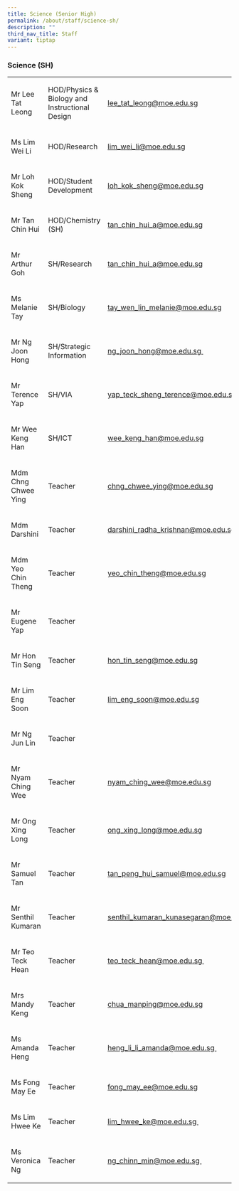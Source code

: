 ```yaml
---
title: Science (Senior High)
permalink: /about/staff/science-sh/
description: ""
third_nav_title: Staff
variant: tiptap
---
```

<h3>Science (SH)</h3><table><tbody><tr><td rowspan="1" colspan="1"><p>Mr Lee Tat Leong</p></td><td rowspan="1" colspan="1"><p>HOD/Physics &amp; Biology and Instructional Design</p></td><td rowspan="1" colspan="1"><p><a href="mailto:lee_tat_leong@moe.edu.sg" rel="noopener noreferrer nofollow" target="_blank">lee_tat_leong@moe.edu.sg</a></p></td></tr><tr><td rowspan="1" colspan="1"><p>Ms Lim Wei Li</p></td><td rowspan="1" colspan="1"><p>HOD/Research</p></td><td rowspan="1" colspan="1"><p><a href="mailto:lim_wei_li@moe.edu.sg" rel="noopener noreferrer nofollow" target="_blank">lim_wei_li@moe.edu.sg</a></p></td></tr><tr><td rowspan="1" colspan="1"><p>Mr Loh Kok Sheng</p></td><td rowspan="1" colspan="1"><p>HOD/Student Development</p></td><td rowspan="1" colspan="1"><p><a href="mailto:loh_kok_sheng@moe.edu.sg" rel="noopener noreferrer nofollow" target="_blank">loh_kok_sheng@moe.edu.sg</a></p></td></tr><tr><td rowspan="1" colspan="1"><p>Mr Tan Chin Hui</p></td><td rowspan="1" colspan="1"><p>HOD/Chemistry (SH)</p></td><td rowspan="1" colspan="1"><p><a href="mailto:tan_chin_hui_a@moe.edu.sg" rel="noopener noreferrer nofollow" target="_blank">tan_chin_hui_a@moe.edu.sg</a></p></td></tr><tr><td rowspan="1" colspan="1"><p>Mr Arthur Goh</p></td><td rowspan="1" colspan="1"><p>SH/Research</p></td><td rowspan="1" colspan="1"><p><a href="mailto:tan_chin_hui_a@moe.edu.sg" rel="noopener noreferrer nofollow" target="_blank">tan_chin_hui_a@moe.edu.sg</a></p></td></tr><tr><td rowspan="1" colspan="1"><p>Ms Melanie Tay</p></td><td rowspan="1" colspan="1"><p>SH/Biology</p></td><td rowspan="1" colspan="1"><p><a href="mailto:tay_wen_lin_melanie@moe.edu.sg" rel="noopener noreferrer nofollow" target="_blank">tay_wen_lin_melanie@moe.edu.sg</a></p></td></tr><tr><td rowspan="1" colspan="1"><p>Mr Ng Joon Hong</p></td><td rowspan="1" colspan="1"><p>SH/Strategic Information</p></td><td rowspan="1" colspan="1"><p><a href="mailto:ng_joon_hong@moe.edu.sg" rel="noopener noreferrer nofollow" target="_blank">ng_joon_hong@moe.edu.sg&nbsp;</a></p></td></tr><tr><td rowspan="1" colspan="1"><p>Mr Terence Yap</p></td><td rowspan="1" colspan="1"><p>SH/VIA</p></td><td rowspan="1" colspan="1"><p><a href="mailto:yap_teck_sheng_terence@moe.edu.sg" rel="noopener noreferrer nofollow" target="_blank">yap_teck_sheng_terence@moe.edu.sg&nbsp;</a></p></td></tr><tr><td rowspan="1" colspan="1"><p>Mr Wee Keng Han</p></td><td rowspan="1" colspan="1"><p>SH/ICT</p></td><td rowspan="1" colspan="1"><p><a href="mailto:wee_keng_han@moe.edu.sg" rel="noopener noreferrer nofollow" target="_blank">wee_keng_han@moe.edu.sg</a></p></td></tr><tr><td rowspan="1" colspan="1"><p>Mdm Chng Chwee Ying</p></td><td rowspan="1" colspan="1"><p>Teacher</p></td><td rowspan="1" colspan="1"><p><a href="mailto:chng_chwee_ying@moe.edu.sg" rel="noopener noreferrer nofollow" target="_blank">chng_chwee_ying@moe.edu.sg</a></p></td></tr><tr><td rowspan="1" colspan="1"><p>Mdm Darshini</p></td><td rowspan="1" colspan="1"><p>Teacher</p></td><td rowspan="1" colspan="1"><p><a href="mailto:darshini_radha_krishnan@moe.edu.sg" rel="noopener noreferrer nofollow" target="_blank">darshini_radha_krishnan@moe.edu.sg</a></p></td></tr><tr><td rowspan="1" colspan="1"><p>Mdm Yeo Chin Theng</p></td><td rowspan="1" colspan="1"><p>Teacher</p></td><td rowspan="1" colspan="1"><p><a href="mailto:yeo_chin_theng@moe.edu.sg" rel="noopener noreferrer nofollow" target="_blank">yeo_chin_theng@moe.edu.sg</a></p></td></tr><tr><td rowspan="1" colspan="1"><p>Mr Eugene Yap</p></td><td rowspan="1" colspan="1"><p>Teacher</p></td><td rowspan="1" colspan="1"><p></p></td></tr><tr><td rowspan="1" colspan="1"><p>Mr Hon Tin Seng</p></td><td rowspan="1" colspan="1"><p>Teacher</p></td><td rowspan="1" colspan="1"><p><a href="mailto:hon_tin_seng@moe.edu.sg" rel="noopener noreferrer nofollow" target="_blank">hon_tin_seng@moe.edu.sg</a></p></td></tr><tr><td rowspan="1" colspan="1"><p>Mr Lim Eng Soon</p></td><td rowspan="1" colspan="1"><p>Teacher</p></td><td rowspan="1" colspan="1"><p><a href="mailto:lim_eng_soon@moe.edu.sg" rel="noopener noreferrer nofollow" target="_blank">lim_eng_soon@moe.edu.sg</a></p></td></tr><tr><td rowspan="1" colspan="1"><p>Mr Ng Jun Lin</p></td><td rowspan="1" colspan="1"><p>Teacher</p></td><td rowspan="1" colspan="1"><p></p></td></tr><tr><td rowspan="1" colspan="1"><p>Mr Nyam Ching Wee</p></td><td rowspan="1" colspan="1"><p>Teacher</p></td><td rowspan="1" colspan="1"><p><a href="mailto:nyam_ching_wee@moe.edu.sg" rel="noopener noreferrer nofollow" target="_blank">nyam_ching_wee@moe.edu.sg</a></p></td></tr><tr><td rowspan="1" colspan="1"><p>Mr Ong Xing Long</p></td><td rowspan="1" colspan="1"><p>Teacher</p></td><td rowspan="1" colspan="1"><p><a href="mailto:ong_xing_long@moe.edu.sg" rel="noopener noreferrer nofollow" target="_blank">ong_xing_long@moe.edu.sg</a></p></td></tr><tr><td rowspan="1" colspan="1"><p>Mr Samuel Tan</p></td><td rowspan="1" colspan="1"><p>Teacher</p></td><td rowspan="1" colspan="1"><p><a href="mailto:tan_peng_hui_samuel@moe.edu.sg" rel="noopener noreferrer nofollow" target="_blank">tan_peng_hui_samuel@moe.edu.sg</a></p></td></tr><tr><td rowspan="1" colspan="1"><p>Mr Senthil Kumaran</p></td><td rowspan="1" colspan="1"><p>Teacher</p></td><td rowspan="1" colspan="1"><p><a href="mailto:senthil_kumaran_kunasegaran@moe.edu.sg" rel="noopener noreferrer nofollow" target="_blank">senthil_kumaran_kunasegaran@moe.edu.sg</a></p></td></tr><tr><td rowspan="1" colspan="1"><p>Mr Teo Teck Hean</p></td><td rowspan="1" colspan="1"><p>Teacher</p></td><td rowspan="1" colspan="1"><p><a href="mailto:teo_teck_hean@moe.edu.sg" rel="noopener noreferrer nofollow" target="_blank">teo_teck_hean@moe.edu.sg&nbsp;</a></p></td></tr><tr><td rowspan="1" colspan="1"><p>Mrs Mandy Keng</p></td><td rowspan="1" colspan="1"><p>Teacher</p></td><td rowspan="1" colspan="1"><p><a href="mailto:chua_manping@moe.edu.sg" rel="noopener noreferrer nofollow" target="_blank">chua_manping@moe.edu.sg</a></p></td></tr><tr><td rowspan="1" colspan="1"><p>Ms Amanda Heng</p></td><td rowspan="1" colspan="1"><p>Teacher</p></td><td rowspan="1" colspan="1"><p><a href="mailto:heng_li_li_amanda@moe.edu.sg" rel="noopener noreferrer nofollow" target="_blank">heng_li_li_amanda@moe.edu.sg&nbsp;</a></p></td></tr><tr><td rowspan="1" colspan="1"><p>Ms Fong May Ee</p></td><td rowspan="1" colspan="1"><p>Teacher</p></td><td rowspan="1" colspan="1"><p><a href="mailto:fong_may_ee@moe.edu.sg" rel="noopener noreferrer nofollow" target="_blank">fong_may_ee@moe.edu.sg</a></p></td></tr><tr><td rowspan="1" colspan="1"><p>Ms Lim Hwee Ke</p></td><td rowspan="1" colspan="1"><p>Teacher</p></td><td rowspan="1" colspan="1"><p><a href="mailto:lim_hwee_ke@moe.edu.sg" rel="noopener noreferrer nofollow" target="_blank">lim_hwee_ke@moe.edu.sg&nbsp;</a></p></td></tr><tr><td rowspan="1" colspan="1"><p>Ms Veronica Ng</p></td><td rowspan="1" colspan="1"><p>Teacher</p></td><td rowspan="1" colspan="1"><p><a href="mailto:ng_chinn_min@moe.edu.sg" rel="noopener noreferrer nofollow" target="_blank">ng_chinn_min@moe.edu.sg&nbsp;</a></p></td></tr></tbody></table><p></p>